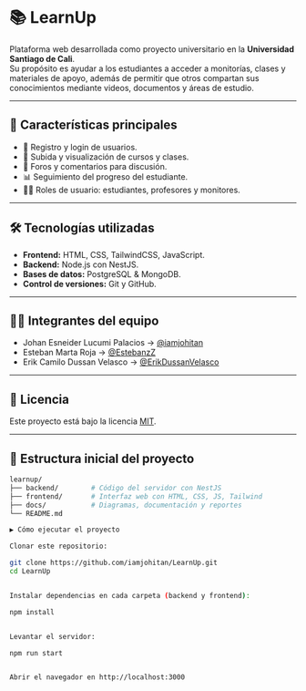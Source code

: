 # 📚 LearnUp

Plataforma web desarrollada como proyecto universitario en la **Universidad Santiago de Cali**.  
Su propósito es ayudar a los estudiantes a acceder a monitorías, clases y materiales de apoyo, además de permitir que otros compartan sus conocimientos mediante videos, documentos y áreas de estudio.  

---

## 🚀 Características principales
- 🔑 Registro y login de usuarios.  
- 🎥 Subida y visualización de cursos y clases.  
- 💬 Foros y comentarios para discusión.  
- 📊 Seguimiento del progreso del estudiante.  
- 👨‍🏫 Roles de usuario: estudiantes, profesores y monitores.  

---

## 🛠️ Tecnologías utilizadas
- **Frontend:** HTML, CSS, TailwindCSS, JavaScript.  
- **Backend:** Node.js con NestJS.  
- **Bases de datos:** PostgreSQL & MongoDB.  
- **Control de versiones:** Git y GitHub.  

---

## 👨‍💻 Integrantes del equipo  

- Johan Esneider Lucumi Palacios → [@iamjohitan](https://github.com/iamjohitan)  
- Esteban Marta Roja → [@EstebanzZ](https://github.com/EstebanzZ)  
- Erik Camilo Dussan Velasco → [@ErikDussanVelasco](https://github.com/ErikDussanVelasco)

---

## 📄 Licencia  

Este proyecto está bajo la licencia [MIT](LICENSE).

---

## 📂 Estructura inicial del proyecto
```bash
learnup/
├── backend/        # Código del servidor con NestJS
├── frontend/       # Interfaz web con HTML, CSS, JS, Tailwind
├── docs/           # Diagramas, documentación y reportes
└── README.md

▶️ Cómo ejecutar el proyecto

Clonar este repositorio:

git clone https://github.com/iamjohitan/LearnUp.git
cd LearnUp


Instalar dependencias en cada carpeta (backend y frontend):

npm install


Levantar el servidor:

npm run start


Abrir el navegador en http://localhost:3000
 
